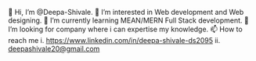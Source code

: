 👋 Hi, I’m @Deepa-Shivale.
👀 I’m interested in Web development and Web designing.
🌱 I’m currently learning MEAN/MERN Full Stack development.
💞️ I’m looking for company where i can expertise my knowledge.
📫 How to reach me
 i. https://www.linkedin.com/in/deepa-shivale-ds2095
 ii. deepashivale20@gmail.com
